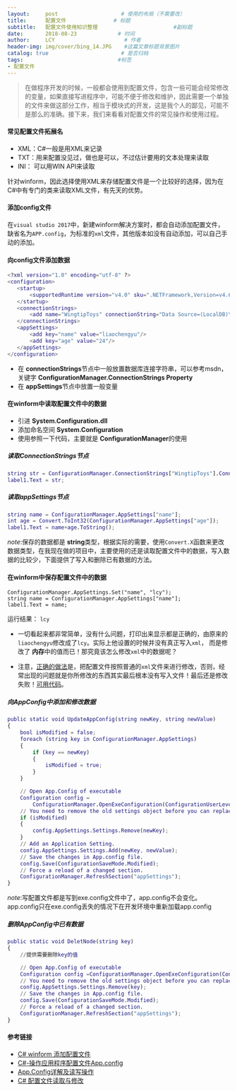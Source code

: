 ```yaml
---
layout:     post                    # 使用的布局（不需要改）
title:      配置文件               # 标题 
subtitle:   配置文件使用知识整理                        #副标题
date:       2018-08-23             # 时间
author:     LCY                      # 作者
header-img: img/cover/bing_14.JPG    #这篇文章标题背景图片
catalog: true                       # 是否归档
tags:                              #标签
- 配置文件
---
```


>在做程序开发的时候，一般都会使用到配置文件，包含一些可能会经常修改的变量，如果直接写进程序中，可能不便于修改和维护，因此需要一个单独的文件来做这部分工作，相当于模块式的开发，这是我个人的鄙见，可能不是那么的准确。接下来，我们来看看对配置文件的常见操作和使用过程。

#### 常见配置文件拓展名
+ XML：C#一般是用XML来记录
+ TXT：用来配置没见过，做也是可以，不过估计要用的文本处理来读取
+ INI： 可以用WIN API来读取

针对winform，因此选择使用XML来存储配置文件是一个比较好的选择，因为在C#中有专门的类来读取XML文件，有先天的优势。

#### 添加config文件
在`visual studio 2017`中，新建winform解决方案时，都会自动添加配置文件，缺省名为`APP.config`，为标准的`xml`文件，其他版本如没有自动添加，可以自己手动的添加。

#### 向config文件添加数据
 
 ```matlab
<?xml version="1.0" encoding="utf-8" ?>
<configuration>
    <startup> 
        <supportedRuntime version="v4.0" sku=".NETFramework,Version=v4.6.1" />
    </startup>
    <connectionStrings>
        <add name="WingtipToys" connectionString="Data Source=(LocalDB)\v11.0;Initial Catalog=WingtipToys;Integrated Security=True;Pooling=False" />
    </connectionStrings>
    <appSettings>
        <add key="name" value="liaochengyu"/>
        <add key="age" value="24"/>
    </appSettings>
</configuration>
 ```
+ 在 **connectionStrings**节点中一般放置数据库连接字符串，可以参考msdn，关键字 **ConfigurationManager.ConnectionStrings Property**
+ 在 **appSettings**节点中放置一般变量


#### 在winform中读取配置文件中的数据
+ 引进 **System.Configuration.dll**
+ 添加命名空间 **System.Configuration**
+ 使用参照一下代码，主要就是 **ConfigurationManager**的使用

##### 读取ConnectionStrings节点
```matlab
string str = ConfigurationManager.ConnectionStrings["WingtipToys"].ConnectionString.ToString();
label1.Text = str;
```

##### 读取appSettings节点
```matlab
string name = ConfigurationManager.AppSettings["name"];
int age = Convert.ToInt32(ConfigurationManager.AppSettings["age"]);
label1.Text = name+age.ToString();
```
*note*:保存的数据都是 **string**类型，根据实际的需要，使用`Convert.X`函数来更改数据类型，在我现在做的项目中，主要使用的还是读取配置文件中的数据，写入数据的比较少，下面提供了写入和删除已有数据的方法。

#### 在winform中保存配置文件中的数据

```
ConfigurationManager.AppSettings.Set("name", "lcy");
string name = ConfigurationManager.AppSettings["name"];
label1.Text = name;
```
运行结果：
`lcy`

+ 一切看起来都非常简单，没有什么问题，打印出来显示都是正确的，由原来的`liaochengyu`修改成了`lcy`。实际上他设置的时候并没有真正写入`xml`，
而是修改了 **内存**中的值而已！那究竟该怎么修改`xml`中的数据呢？

+ 注意，[正确的做法](https://blog.csdn.net/e295166319/article/details/77839798)是，把配置文件按照普通的`xml`文件来进行修改，否则，经常出现的问题就是你所修改的东西其实最后根本没有写入文件！最后还是修改失败！[可用代码](https://blog.csdn.net/kasama1953/article/details/51638916)。

##### 向AppConfig中添加和修改数据
```matlab
public static void UpdateAppConfig(string newKey, string newValue)
{
    bool isModified = false;
    foreach (string key in ConfigurationManager.AppSettings)
    {
        if (key == newKey)
        {
            isModified = true;
        }
    }

    // Open App.Config of executable
    Configuration config =
        ConfigurationManager.OpenExeConfiguration(ConfigurationUserLevel.None);
    // You need to remove the old settings object before you can replace it
    if (isModified)
    {
        config.AppSettings.Settings.Remove(newKey);
    }
    // Add an Application Setting.
    config.AppSettings.Settings.Add(newKey, newValue);
    // Save the changes in App.config file.
    config.Save(ConfigurationSaveMode.Modified);
    // Force a reload of a changed section.
    ConfigurationManager.RefreshSection("appSettings");
}   
```
*note*:写配置文件都是写到exe.config文件中了，app.config不会变化。
app.config只在exe.config丢失的情况下在开发环境中重新加载app.config

##### 删除AppConfig中已有数据
```matlab
public static void DeletNode(string key)
{        
    //提供需要删除key的值

    // Open App.Config of executable
    Configuration config =ConfigurationManager.OpenExeConfiguration(ConfigurationUserLevel.None);   
    // You need to remove the old settings object before you can replace it
    config.AppSettings.Settings.Remove(key);
    // Save the changes in App.config file.
    config.Save(ConfigurationSaveMode.Modified);
    // Force a reload of a changed section.
    ConfigurationManager.RefreshSection("appSettings");
}
```

#### 参考链接
+ [C# winform 添加配置文件](https://blog.csdn.net/e295166319/article/details/77839798)
+ [C#-操作应用程序配置文件App.config](https://www.cnblogs.com/ddx-deng/p/3755842.html)
+ [App.Config详解及读写操作
](https://blog.csdn.net/kasama1953/article/details/51638916)
+ [C# 配置文件读取与修改](https://blog.csdn.net/lingfengstar1/article/details/55251297)